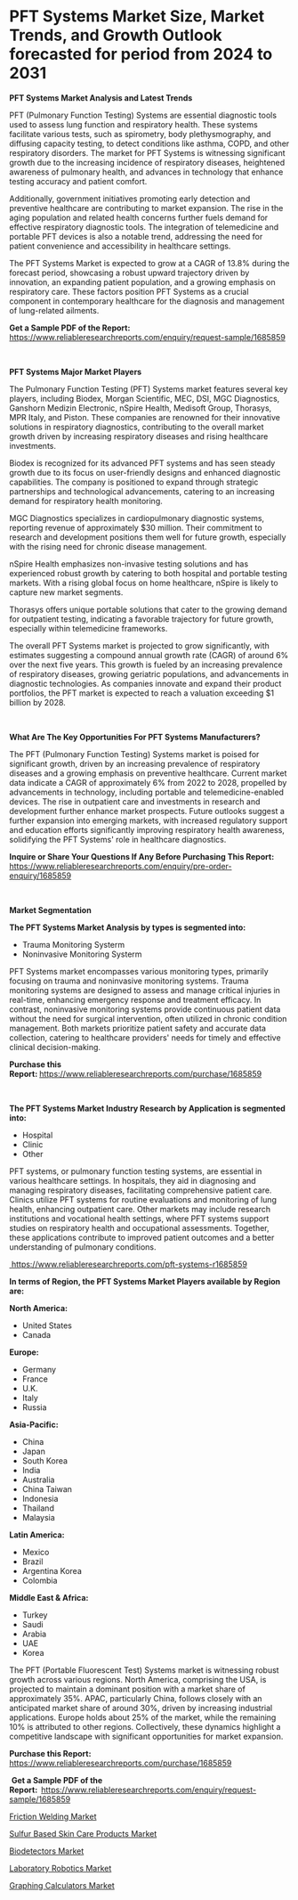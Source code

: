 <p><h1>PFT Systems Market Size, Market Trends, and Growth Outlook forecasted for period from 2024 to 2031</h1></p><p><strong>PFT Systems Market Analysis and Latest Trends</strong></p>
<p><p>PFT (Pulmonary Function Testing) Systems are essential diagnostic tools used to assess lung function and respiratory health. These systems facilitate various tests, such as spirometry, body plethysmography, and diffusing capacity testing, to detect conditions like asthma, COPD, and other respiratory disorders. The market for PFT Systems is witnessing significant growth due to the increasing incidence of respiratory diseases, heightened awareness of pulmonary health, and advances in technology that enhance testing accuracy and patient comfort.</p><p>Additionally, government initiatives promoting early detection and preventive healthcare are contributing to market expansion. The rise in the aging population and related health concerns further fuels demand for effective respiratory diagnostic tools. The integration of telemedicine and portable PFT devices is also a notable trend, addressing the need for patient convenience and accessibility in healthcare settings.</p><p>The PFT Systems Market is expected to grow at a CAGR of 13.8% during the forecast period, showcasing a robust upward trajectory driven by innovation, an expanding patient population, and a growing emphasis on respiratory care. These factors position PFT Systems as a crucial component in contemporary healthcare for the diagnosis and management of lung-related ailments.</p></p>
<p><strong>Get a Sample PDF of the Report:&nbsp;</strong> <a href="https://www.reliableresearchreports.com/enquiry/request-sample/1685859?utm_campaign=32&utm_medium=2&utm_source=Github&utm_content=ia&utm_term=17122024&utm_id=pft-systems">https://www.reliableresearchreports.com/enquiry/request-sample/1685859</a></p>
<p>&nbsp;</p>
<p><strong>PFT Systems Major Market Players</strong></p>
<p><p>The Pulmonary Function Testing (PFT) Systems market features several key players, including Biodex, Morgan Scientific, MEC, DSI, MGC Diagnostics, Ganshorn Medizin Electronic, nSpire Health, Medisoft Group, Thorasys, MPR Italy, and Piston. These companies are renowned for their innovative solutions in respiratory diagnostics, contributing to the overall market growth driven by increasing respiratory diseases and rising healthcare investments.</p><p>Biodex is recognized for its advanced PFT systems and has seen steady growth due to its focus on user-friendly designs and enhanced diagnostic capabilities. The company is positioned to expand through strategic partnerships and technological advancements, catering to an increasing demand for respiratory health monitoring.</p><p>MGC Diagnostics specializes in cardiopulmonary diagnostic systems, reporting revenue of approximately $30 million. Their commitment to research and development positions them well for future growth, especially with the rising need for chronic disease management.</p><p>nSpire Health emphasizes non-invasive testing solutions and has experienced robust growth by catering to both hospital and portable testing markets. With a rising global focus on home healthcare, nSpire is likely to capture new market segments.</p><p>Thorasys offers unique portable solutions that cater to the growing demand for outpatient testing, indicating a favorable trajectory for future growth, especially within telemedicine frameworks.</p><p>The overall PFT Systems market is projected to grow significantly, with estimates suggesting a compound annual growth rate (CAGR) of around 6% over the next five years. This growth is fueled by an increasing prevalence of respiratory diseases, growing geriatric populations, and advancements in diagnostic technologies. As companies innovate and expand their product portfolios, the PFT market is expected to reach a valuation exceeding $1 billion by 2028.</p></p>
<p>&nbsp;</p>
<p><strong>What Are The Key Opportunities For PFT Systems Manufacturers?</strong></p>
<p><p>The PFT (Pulmonary Function Testing) Systems market is poised for significant growth, driven by an increasing prevalence of respiratory diseases and a growing emphasis on preventive healthcare. Current market data indicate a CAGR of approximately 6% from 2022 to 2028, propelled by advancements in technology, including portable and telemedicine-enabled devices. The rise in outpatient care and investments in research and development further enhance market prospects. Future outlooks suggest a further expansion into emerging markets, with increased regulatory support and education efforts significantly improving respiratory health awareness, solidifying the PFT Systems' role in healthcare diagnostics.</p></p>
<p><strong>Inquire or Share Your Questions If Any Before Purchasing This Report:</strong> <a href="https://www.reliableresearchreports.com/enquiry/pre-order-enquiry/1685859?utm_campaign=32&utm_medium=2&utm_source=Github&utm_content=ia&utm_term=17122024&utm_id=pft-systems">https://www.reliableresearchreports.com/enquiry/pre-order-enquiry/1685859</a></p>
<p>&nbsp;</p>
<p><strong>Market Segmentation</strong></p>
<p><strong>The PFT Systems Market Analysis by types is segmented into:</strong></p>
<p><ul><li>Trauma Monitoring Systerm</li><li>Noninvasive Monitoring Systerm</li></ul></p>
<p><p>PFT Systems market encompasses various monitoring types, primarily focusing on trauma and noninvasive monitoring systems. Trauma monitoring systems are designed to assess and manage critical injuries in real-time, enhancing emergency response and treatment efficacy. In contrast, noninvasive monitoring systems provide continuous patient data without the need for surgical intervention, often utilized in chronic condition management. Both markets prioritize patient safety and accurate data collection, catering to healthcare providers' needs for timely and effective clinical decision-making.</p></p>
<p><strong>Purchase this Report:&nbsp;</strong><a href="https://www.reliableresearchreports.com/purchase/1685859?utm_campaign=32&utm_medium=2&utm_source=Github&utm_content=ia&utm_term=17122024&utm_id=pft-systems">https://www.reliableresearchreports.com/purchase/1685859</a></p>
<p>&nbsp;</p>
<p><strong>The PFT Systems Market Industry Research by Application is segmented into:</strong></p>
<p><ul><li>Hospital</li><li>Clinic</li><li>Other</li></ul></p>
<p><p>PFT systems, or pulmonary function testing systems, are essential in various healthcare settings. In hospitals, they aid in diagnosing and managing respiratory diseases, facilitating comprehensive patient care. Clinics utilize PFT systems for routine evaluations and monitoring of lung health, enhancing outpatient care. Other markets may include research institutions and vocational health settings, where PFT systems support studies on respiratory health and occupational assessments. Together, these applications contribute to improved patient outcomes and a better understanding of pulmonary conditions.</p></p>
<p><a href="https://www.reliableresearchreports.com/pft-systems-r1685859?utm_campaign=32&utm_medium=2&utm_source=Github&utm_content=ia&utm_term=17122024&utm_id=pft-systems">&nbsp;https://www.reliableresearchreports.com/pft-systems-r1685859</a></p>
<p><strong>In terms of Region, the PFT Systems Market Players available by Region are:</strong></p>
<p>
    <p> <strong> North America: </strong>
        <ul>
            <li>United States</li>
            <li>Canada</li>
        </ul>
        </p> 
    <p> <strong> Europe: </strong>
        <ul>
            <li>Germany</li>
            <li>France</li>
            <li>U.K.</li>
            <li>Italy</li>
            <li>Russia</li>
        </ul>
        </p> 
    <p> <strong> Asia-Pacific: </strong>
        <ul>
            <li>China</li>
            <li>Japan</li>
            <li>South Korea</li>
            <li>India</li>
            <li>Australia</li>
            <li>China Taiwan</li>
            <li>Indonesia</li>
            <li>Thailand</li>
            <li>Malaysia</li>
        </ul>
        </p> 
    <p> <strong> Latin America: </strong>
        <ul>
            <li>Mexico</li>
            <li>Brazil</li>
            <li>Argentina Korea</li>
            <li>Colombia</li>
        </ul>
        </p> 
    <p> <strong> Middle East & Africa: </strong>
        <ul>
            <li>Turkey</li>
            <li>Saudi</li>
            <li>Arabia</li>
            <li>UAE</li>
            <li>Korea</li>
        </ul>
    </p>
    </p>
<p><p>The PFT (Portable Fluorescent Test) Systems market is witnessing robust growth across various regions. North America, comprising the USA, is projected to maintain a dominant position with a market share of approximately 35%. APAC, particularly China, follows closely with an anticipated market share of around 30%, driven by increasing industrial applications. Europe holds about 25% of the market, while the remaining 10% is attributed to other regions. Collectively, these dynamics highlight a competitive landscape with significant opportunities for market expansion.</p></p>
<p><strong>Purchase this Report: </strong><a href="https://www.reliableresearchreports.com/purchase/1685859?utm_campaign=32&utm_medium=2&utm_source=Github&utm_content=ia&utm_term=17122024&utm_id=pft-systems">https://www.reliableresearchreports.com/purchase/1685859</a></p>
<p>&nbsp;<strong>Get a Sample PDF of the Report:&nbsp;&nbsp;</strong><a href="https://www.reliableresearchreports.com/enquiry/request-sample/1685859?utm_campaign=32&utm_medium=2&utm_source=Github&utm_content=ia&utm_term=17122024&utm_id=pft-systems">https://www.reliableresearchreports.com/enquiry/request-sample/1685859</a></p>
<p><strong></strong></p>
<p><p><a href="https://www.linkedin.com/pulse/regional-global-friction-welding-market-analysis-projected-utzkf?utm_campaign=32&utm_medium=2&utm_source=Github&utm_content=ia&utm_term=17122024&utm_id=pft-systems">Friction Welding Market</a></p><p><a href="https://github.com/ashepherd82/Market-Research-Report-List-6/blob/main/sulfur-based-skin-care-products-market.md?utm_campaign=32&utm_medium=2&utm_source=Github&utm_content=ia&utm_term=17122024&utm_id=pft-systems">Sulfur Based Skin Care Products Market</a></p><p><a href="https://github.com/JakirUddin651/Market-Research-Report-List-1/blob/main/biodetectors-market.md?utm_campaign=32&utm_medium=2&utm_source=Github&utm_content=ia&utm_term=17122024&utm_id=pft-systems">Biodetectors Market</a></p><p><a href="https://www.linkedin.com/pulse/laboratory-robotics-industry-research-report-future-market-growth-jrmdf?utm_campaign=32&utm_medium=2&utm_source=Github&utm_content=ia&utm_term=17122024&utm_id=pft-systems">Laboratory Robotics Market</a></p><p><a href="https://www.linkedin.com/pulse/comprehensive-market-analysis-graphing-calculators-trends-share-jtmof?utm_campaign=32&utm_medium=2&utm_source=Github&utm_content=ia&utm_term=17122024&utm_id=pft-systems">Graphing Calculators Market</a></p></p>